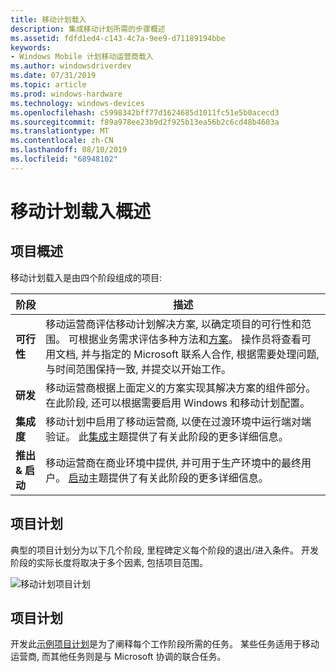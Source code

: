 ```yaml
---
title: 移动计划载入
description: 集成移动计划所需的步骤概述
ms.assetid: fdfd1ed4-c143-4c7a-9ee9-d71189194bbe
keywords:
- Windows Mobile 计划移动运营商载入
ms.author: windowsdriverdev
ms.date: 07/31/2019
ms.topic: article
ms.prod: windows-hardware
ms.technology: windows-devices
ms.openlocfilehash: c5998342bff77d1624685d1011fc51e5b0acecd3
ms.sourcegitcommit: f89a978ee23b9d2f925b13ea56b2c6cd48b4603a
ms.translationtype: MT
ms.contentlocale: zh-CN
ms.lasthandoff: 08/10/2019
ms.locfileid: "68948102"
---
```

# <a name="mobile-plans-onboarding-overview"></a>移动计划载入概述

## <a name="project-overview"></a>项目概述

移动计划载入是由四个阶段组成的项目:

| 阶段 | 描述 |
| --- | --- |
| **可行性** | 移动运营商评估移动计划解决方案, 以确定项目的可行性和范围。 可根据业务需求评估多种方法和[方案](mobile-plans-scenarios.md)。 操作员将查看可用文档, 并与指定的 Microsoft 联系人合作, 根据需要处理问题, 与时间范围保持一致, 并提交以开始工作。 |
| **研发** | 移动运营商根据上面定义的方案实现其解决方案的组件部分。 在此阶段, 还可以根据需要启用 Windows 和移动计划配置。 |
| **集成度** | 移动计划中启用了移动运营商, 以便在过渡环境中运行端对端验证。 此[集成](mobile-plans-integration.md)主题提供了有关此阶段的更多详细信息。 |
| **推出 & 启动** | 移动运营商在商业环境中提供, 并可用于生产环境中的最终用户。 [启动](mobile-plans-launch.md)主题提供了有关此阶段的更多详细信息。 |

## <a name="project-schedule"></a>项目计划

典型的项目计划分为以下几个阶段, 里程碑定义每个阶段的退出/进入条件。 开发阶段的实际长度将取决于多个因素, 包括项目范围。

![移动计划项目计划](images/mobile_plans_project_schedule.png)

## <a name="project-plan"></a>项目计划

开发此[示例项目计划](mobile-plans-appendix.md#high-level-integration-schedule)是为了阐释每个工作阶段所需的任务。 某些任务适用于移动运营商, 而其他任务则是与 Microsoft 协调的联合任务。
